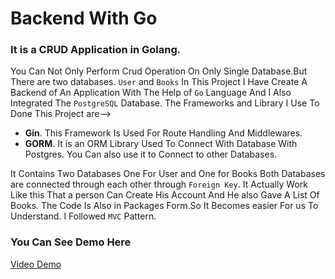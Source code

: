 # **Backend With Go**
### It is a CRUD Application in Golang.
You Can Not Only Perform Crud Operation  On Only Single Database.But There are two databases. `User` and `Books`
In This Project I Have Create A Backend of An Application With The Help of `Go` Language And I Also Integrated The `PostgreSQL` Database.
The Frameworks and Library I Use To Done This Project are-->

 * **Gin**. This Framework Is Used For Route Handling And Middlewares.
 * **GORM**. It is an ORM Library Used To Connect With Database With Postgres. You Can also use it to Connect to other Databases.

It Contains Two Databases One For   User and One for Books Both Databases are connected through each other through `Foreign Key`.
It Actually Work Like this That a person Can Create His Account And He also Gave A List Of Books. 
The Code Is Also  in Packages Form.So It Becomes easier For us To Understand.
I Followed `MVC` Pattern.

### **You Can See Demo Here**
[Video Demo](https://github.com/ShadowAdi/Postgres_GORM_GIN/blob/main/GetAll%20-%20gotuts%20-%20Visual%20Studio%20Code%202024-05-11%2021-09-40.mp4)


